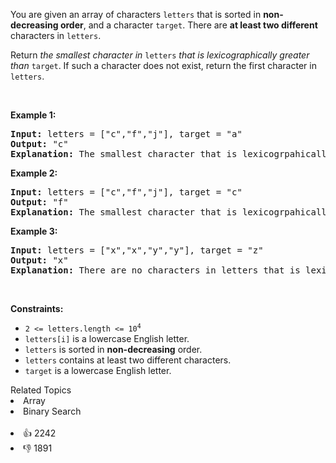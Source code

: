 <p>You are given an array of characters <code>letters</code> that is sorted in <strong>non-decreasing order</strong>, and a character <code>target</code>. There are <strong>at least two different</strong> characters in <code>letters</code>.</p>

<p>Return <em>the smallest character in </em><code>letters</code><em> that is lexicographically greater than </em><code>target</code>. If such a character does not exist, return the first character in <code>letters</code>.</p>

<p>&nbsp;</p> 
<p><strong class="example">Example 1:</strong></p>

<pre>
<strong>Input:</strong> letters = ["c","f","j"], target = "a"
<strong>Output:</strong> "c"
<strong>Explanation:</strong> The smallest character that is lexicogrpahically greater than 'a' in letters is 'c'.
</pre>

<p><strong class="example">Example 2:</strong></p>

<pre>
<strong>Input:</strong> letters = ["c","f","j"], target = "c"
<strong>Output:</strong> "f"
<strong>Explanation:</strong> The smallest character that is lexicogrpahically greater than 'c' in letters is 'f'.
</pre>

<p><strong class="example">Example 3:</strong></p>

<pre>
<strong>Input:</strong> letters = ["x","x","y","y"], target = "z"
<strong>Output:</strong> "x"
<strong>Explanation:</strong> There are no characters in letters that is lexicographically greater than 'z' so we return letters[0].
</pre>

<p>&nbsp;</p> 
<p><strong>Constraints:</strong></p>

<ul> 
 <li><code>2 &lt;= letters.length &lt;= 10<sup>4</sup></code></li> 
 <li><code>letters[i]</code> is a lowercase English letter.</li> 
 <li><code>letters</code> is sorted in <strong>non-decreasing</strong> order.</li> 
 <li><code>letters</code> contains at least two different characters.</li> 
 <li><code>target</code> is a lowercase English letter.</li> 
</ul>

<div><div>Related Topics</div><div><li>Array</li><li>Binary Search</li></div></div><br><div><li>👍 2242</li><li>👎 1891</li></div>